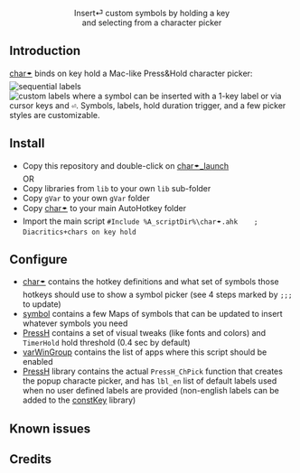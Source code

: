 <p align="center">
Insert⏎ custom symbols by holding a key
<br>
and selecting from a character picker
</p>

## Introduction

[char🠿](<./char🠿.ahk>) binds on key hold a Mac-like Press&Hold character picker:<br/>
    ![sequential labels](./img/ch🠿Dia.png)<br/>
    ![custom labels](./img/ch🠿Sym.png)
where a symbol can be inserted with a 1-key label or via cursor keys and <kbd>⏎</kbd>. Symbols, labels, hold duration trigger, and a few picker styles are customizable.


## Install

  - Copy this repository and double-click on [char🠿_launch](./char🠿_launch.ahk) <br/>
    OR
  - Copy libraries from `lib` to your own `lib` sub-folder
  - Copy `gVar` to your own `gVar` folder
  - Copy [char🠿](./char🠿.ahk) to your main AutoHotkey folder
  - Import the main script `#Include %A_scriptDir%\char🠿.ahk	; Diacritics+chars on key hold`

## Configure

  - [char🠿](./char🠿.ahk) contains the hotkey definitions and what set of symbols those hotkeys should use to show a symbol picker (see 4 steps marked by `;;;` to update)
  - [symbol](./gVar/symbol.ahk) contains a few Maps of symbols that can be updated to insert whatever symbols you need
  - [PressH](<./gVar/PressH.ahk>) contains a set of visual tweaks (like fonts and colors) and `TimerHold` hold threshold (0.4 sec by default)
  - [varWinGroup](./varWinGroup.ahk) contains the list of apps where this script should be enabled
  - [PressH](./lib/PressH.ahk) library contains the actual `PressH_ChPick` function that creates the popup characte picker, and has `lbl_en` list of default labels used when no user defined labels are provided (non-english labels can be added to the [constKey](./lib/constKey.ahk) library)

## Known issues

## Credits
